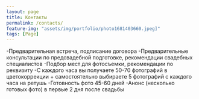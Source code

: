 ```yaml
---
layout: page
title: Контакты
permalink: /contacts/
feature-img: "assets/img/portfolio/photo1681403660.jpeg]"
tags: [Page]
---
```


-Предварительная встреча, подписание договора
-Предварительные консультации по предсвадебной подготовке, рекомендации свадебных специалистов
-Подбор мест для фотосъемки, рекомендации по реквизиту
-С каждого часа вы получаете 50-70 фотографий в цветокоррекции + самостоятельно выбираете 5 фотографий с каждого часа на ретушь
-Готовность фото 45-60 дней
-Анонс (несколько готовых фото) в первые 2 дня после свадьбы
 
